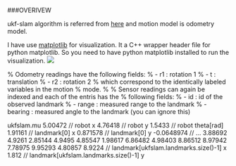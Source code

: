 ###OVERIVEW

ukf-slam algorithm is referred from [here](http://ais.informatik.uni-freiburg.de/teaching/ws12/mapping/) and motion model is odometry model.

I have use [matplotlib](https://github.com/lava/matplotlib-cpp) for visualization. It a C++ wrapper header file for python matplotlib. So you need to have python matplotlib installed to run the visualization.
![](motion.gif)

% Odometry readings have the following fields:
% - r1 : rotation 1
% - t  : translation
% - r2 : rotation 2
% which correspond to the identically labeled variables in the motion
% mode.
%
% Sensor readings can again be indexed and each of the entris has the
% following fields:
% - id      : id of the observed landmark
% - range   : measured range to the landmark
% - bearing : measured angle to the landmark (you can ignore this)

ukfslam.mu
    5.00472     // robot x
    4.76418     // robot y
    1.5433      // robot theta[rad]
    1.91161     // landmark[0] x
    0.871578    // landmark[0] y
    -0.0648974  // ...
    3.88692
    4.9261
    2.85144
    4.9495
    4.85547
    1.98617
    6.86482
    4.98403
    8.86512
    8.97942
    7.78975
    9.95293
    4.80857
    8.9224      // landmark[ukfslam.landmarks.size()-1] x
     1.812      // landmark[ukfslam.landmarks.size()-1] y
